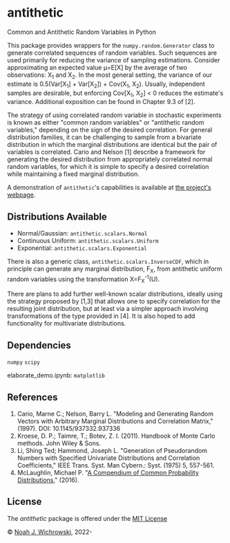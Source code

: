 # antithetic
Common and Antithetic Random Variables in Python

This package provides wrappers for the ``numpy.random.Generator`` class to generate correlated sequences of random variables. Such sequences are used primarily for reducing the variance of sampling estimations. Consider approximating an expected value &mu;=E\[X\] by the average of two observations: X<sub>1</sub> and X<sub>2</sub>. In the most general setting, the variance of our estimate is 0.5(Var\[X<sub>1</sub>\] + Var\[X<sub>2</sub>\]) + Cov(X<sub>1</sub>, X<sub>2</sub>). Usually, independent samples are desirable, but enforcing Cov[X<sub>1</sub>, X<sub>2</sub>] \< 0 reduces the estimate's variance. Additional exposition can be found in Chapter 9.3 of [2].

The strategy of using correlated random variable in stochastic experiments is known as either "common random variables" or "antithetic random variables," depending on the sign of the desired correlation. For general distribution families, it can be challenging to sample from a bivariate distribution in which the marginal distributions are identical but the pair of variables is correlated. Cario and Nelson [1] describe a framework for generating the desired distribution from appropriately correlated normal random variables, for which it is simple to specify a desired correlation while maintaining a fixed marginal distribution.

A demonstration of ``antithetic``'s capabilities is available at [the project's webpage](https://njwichrowski.github.io/antithetic/).

## Distributions Available
- Normal/Gaussian: ``antithetic.scalars.Normal``
- Continuous Uniform: ``antithetic.scalars.Uniform``
- Exponential: ``antithetic.scalars.Exponential``

There is also a generic class, ``antithetic.scalars.InverseCDF``, which in principle can generate any marginal distribution, F<sub>X</sub>, from antithetic uniform random variables using the transformation X=F<sub>X</sub><sup>-1</sup>(U).

There are plans to add further well-known scalar distributions, ideally using the strategy proposed by [1,3] that allows one to specify correlation for the resulting joint distribution, but at least via a simpler approach involving transformations of the type provided in [4]. It is also hoped to add functionality for multivariate distributions.

## Dependencies
``numpy``
``scipy``

elaborate_demo.ipynb: ``matplotlib``

## References
1. Cario, Marne C.; Nelson, Barry L. "Modeling and Generating Random Vectors with Arbitrary Marginal Distributions and Correlation Matrix," (1997). DOI: 10.1145/937332.937336
2. Kroese, D. P.; Taimre, T.; Botev, Z. I. (2011). Handbook of Monte Carlo methods. John Wiley & Sons.
3. Li, Shing Ted; Hammond, Joseph L. "Generation of Pseudorandom Numbers with Specified Univariate Distributions and Correlation Coefficients," IEEE Trans. Syst. Man Cybern.: Syst. (1975) 5, 557-561.
4. McLaughlin, Michael P. "[A Compendium of Common Probability Distributions](https://www.causascientia.org/math_stat/Dists/Compendium.pdf)," (2016).

## License
The *antithetic* package is offered under the [MIT License](http://opensource.org/licenses/MIT)

 © [Noah J. Wichrowski](https://github.com/njwichrowski), 2022-
